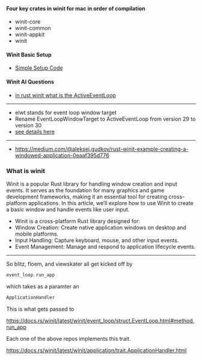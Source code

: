 
#### Four key crates in winit for mac in order of compilation

- winit-core
- winit-common
- winit-appkit
- winit

#### Winit Basic Setup

- [Simple Setup Code](https://github.com/rust-windowing/winit/blob/master/winit/src/changelog/v0.30.md#removed)

#### Winit AI Questions

- [in rust winit what is the ActiveEventLoop](https://www.google.com/search?sourceid=chrome&udm=50&aep=42&q=in+rust+winit+what+is+the+ActiveEventLoop)

---

- elwt stands for event loop window target
- Rename EventLoopWindowTarget to ActiveEventLoop from version 29 to version 30
- [see details here](https://rust-windowing.github.io/winit/winit/changelog/v0_30/index.html)

---

- https://medium.com/@aleksej.gudkov/rust-winit-example-creating-a-windowed-application-0eaaf395d776

### What is winit

Winit is a popular Rust library for handling window creation and input events. It serves as the foundation for many graphics and game development frameworks, making it an essential tool for creating cross-platform applications. In this article, we’ll explore how to use Winit to create a basic window and handle events like user input.

- Winit is a cross-platform Rust library designed for:
- Window Creation: Create native application windows on desktop and mobile platforms.
- Input Handling: Capture keyboard, mouse, and other input events.
- Event Management: Manage and respond to application lifecycle events.

---

So blitz, floem, and viewskater all get kicked off by

```rust
event_loop.run_app
```

which takes as a paramter an

```rust
ApplicationHandler
```

This is what gets passed to

https://docs.rs/winit/latest/winit/event_loop/struct.EventLoop.html#method.run_app

Each one of the above repos implements this trait.

https://docs.rs/winit/latest/winit/application/trait.ApplicationHandler.html
